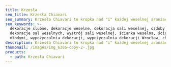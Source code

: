 ```yaml
---
title: Krzesła
seo_title: Krzesła Chiavari
seo_summary: Krzesła Chiavari to kropka nad "i" każdej weselnej aranżacji
seo_keywords: >-
  dekoracje ślubne, dekoracje weselne, dekoracja sali weselnej, ozdoby ślubne,
  dekoracje sal weselnych, wystrój sali weselnej, ścianka weselna, ścianka za
  młodymi, wypożyczalnia dekoracji, wypożyczalnia dekoracji Wrocław, chiavari
description: Krzesła Chiavari to kropka nad "i" każdej weselnej aranżacji
thumbnail: /images/img_6386-copy-2-.jpg
products:
  - path: Krzesła Chiavari
---
```


